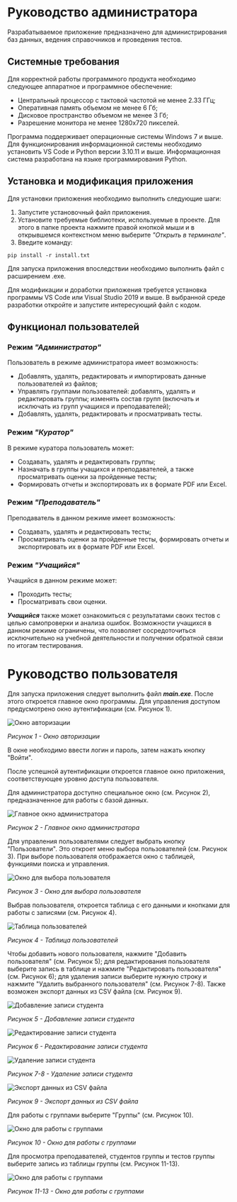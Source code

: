 # Руководство администратора

Разрабатываемое приложение предназначено для администрирования баз данных, ведения справочников и проведения тестов.

## Системные требования

Для корректной работы программного продукта необходимо следующее аппаратное и программное обеспечение:

- Центральный процессор с тактовой частотой не менее 2.33 ГГц;
- Оперативная память объемом не менее 6 Гб;
- Дисковое пространство объемом не менее 3 Гб;
- Разрешение монитора не менее 1280x720 пикселей.

Программа поддерживает операционные системы Windows 7 и выше. Для функционирования информационной системы необходимо установить VS Code и Python версии 3.10.11 и выше. Информационная система разработана на языке программирования Python.

## Установка и модификация приложения

Для установки приложения необходимо выполнить следующие шаги:

1. Запустите установочный файл приложения.
2. Установите требуемые библиотеки, используемые в проекте. Для этого в папке проекта нажмите правой кнопкой мыши и в открывшемся контекстном меню выберите *"Открыть в терминале"*.
3. Введите команду:

```shell
pip install -r install.txt
```

Для запуска приложения впоследствии необходимо выполнить файл с расширением .exe.

Для модификации и доработки приложения требуется установка программы VS Code или Visual Studio 2019 и выше. В выбранной среде разработки откройте и запустите интересующий файл с кодом.

## Функционал пользователей

### Режим ***"Администратор"***

Пользователь в режиме администратора имеет возможность:

- Добавлять, удалять, редактировать и импортировать данные пользователей из файлов;
- Управлять группами пользователей: добавлять, удалять и редактировать группы; изменять состав групп (включать и исключать из групп учащихся и преподавателей);
- Добавлять, удалять, редактировать и просматривать тесты.

### Режим ***"Куратор"***

В режиме куратора пользователь может:

- Создавать, удалять и редактировать группы;
- Назначать в группы учащихся и преподавателей, а также просматривать оценки за пройденные тесты;
- Формировать отчеты и экспортировать их в формате PDF или Excel.

### Режим ***"Преподаватель"***

Преподаватель в данном режиме имеет возможность:

- Создавать, удалять и редактировать тесты;
- Просматривать оценки за пройденные тесты, формировать отчеты и экспортировать их в формате PDF или Excel.

### Режим ***"Учащийся"***

Учащийся в данном режиме может:

- Проходить тесты;
- Просматривать свои оценки.

***Учащийся*** также может ознакомиться с результатами своих тестов с целью самопроверки и анализа ошибок. Возможности учащихся в данном режиме ограничены, что позволяет сосредоточиться исключительно на учебной деятельности и получении обратной связи по итогам тестирования.

# Руководство пользователя

Для запуска приложения следует выполнить файл ***main.exe***. После этого откроется главное окно программы. Для управления доступом предусмотрено окно аутентификации (см. Рисунок 1).

![Окно авторизации](assets/20240625_113739_image.png)

*Рисунок 1 - Окно авторизации*

В окне необходимо ввести логин и пароль, затем нажать кнопку "Войти".

После успешной аутентификации откроется главное окно приложения, соответствующее уровню доступа пользователя.

Для администратора доступно специальное окно (см. Рисунок 2), предназначенное для работы с базой данных.

![Главное окно администратора](assets/20240625_114711_image.png)

*Рисунок 2 - Главное окно администратора*

Для управления пользователями следует выбрать кнопку "Пользователи". Это откроет меню выбора пользователей (см. Рисунок 3). При выборе пользователя отображается окно с таблицей, функциями поиска и управления.

![Окно для выбора пользователя](assets/20240625_115249_image.png)

*Рисунок 3 - Окно для выбора пользователя*

Выбрав пользователя, откроется таблица с его данными и кнопками для работы с записями (см. Рисунок 4).

![Таблица пользователей](assets/20240625_115704_image.png)

*Рисунок 4 - Таблица пользователей*

Чтобы добавить нового пользователя, нажмите "Добавить пользователя" (см. Рисунок 5); для редактирования пользователя выберите запись в таблице и нажмите "Редактировать пользователя" (см. Рисунок 6); для удаления записи выберите нужную строку и нажмите "Удалить выбранного пользователя" (см. Рисунок 7-8). Также возможен экспорт данных из CSV файла (см. Рисунок 9).

![Добавление записи студента](assets/20240625_120543_image.png)

*Рисунок 5 - Добавление записи студента*

![Редактирование записи студента](assets/20240625_120758_image.png)

*Рисунок 6 - Редактирование записи студента*

![Удаление записи студента](assets/20240625_121038_image.png)

*Рисунок 7-8 - Удаление записи студента*

![Экспорт данных из CSV файла](assets/20240625_121446_image.png)

*Рисунок 9 - Экспорт данных из CSV файла*

Для работы с группами выберите "Группы" (см. Рисунок 10).

![Окно для работы с группами](assets/20240625_122913_image.png)

*Рисунок 10 - Окно для работы с группами*

Для просмотра преподавателей, студентов группы и тестов группы выберите запись из таблицы группы (см. Рисунок 11-13).

![Окно для работы с группами](assets/20240625_123309_image.png)

*Рисунок 11-13 - Окно для работы с группами*